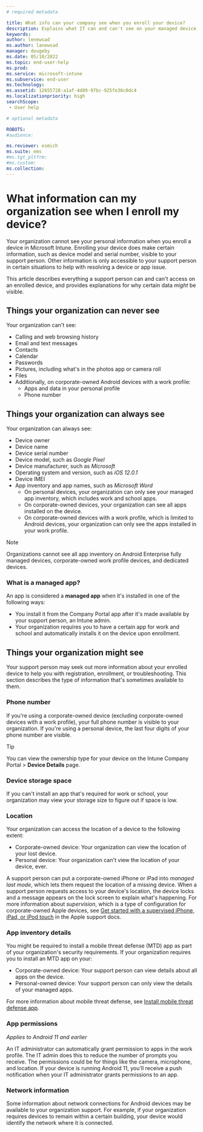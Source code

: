 ```yaml
---
# required metadata

title: What info can your company see when you enroll your device?
description: Explains what IT can and can't see on your managed device.
keywords:
author: lenewsad
ms.author: lanewsad
manager: dougeby
ms.date: 05/10/2022
ms.topic: end-user-help
ms.prod:
ms.service: microsoft-intune
ms.subservice: end-user
ms.technology:
ms.assetid: 12655728-a1af-4d89-97bc-925fe36c0dc4
ms.localizationpriority: high
searchScope:
 - User help

# optional metadata

ROBOTS:  
#audience:

ms.reviewer: esmich
ms.suite: ems
#ms.tgt_pltfrm:
#ms.custom:
ms.collection: 
---
```


# What information can my organization see when I enroll my device?

Your organization cannot see your personal information when you enroll a device in Microsoft Intune. Enrolling your device does make certain information, such as device model and serial number, visible to your support person. Other information is only accessible to your support person in certain situations to help with resolving a device or app issue.   

This article describes everything a support person can and can't access on an enrolled device, and provides explanations for why certain data *might* be visible.   

## Things your organization can never see

Your organization can't see:  

- Calling and web browsing history
- Email and text messages
- Contacts
- Calendar
- Passwords
- Pictures, including what's in the photos app or camera roll
- Files
- Additionally, on corporate-owned Android devices with a work profile:
  - Apps and data in your personal profile
  - Phone number 

## Things your organization can always see  

Your organization can always see:  

- Device owner
- Device name
- Device serial number
- Device model, such as *Google Pixel*
- Device manufacturer, such as *Microsoft*
- Operating system and version, such as *iOS 12.0.1*
- Device IMEI
- App inventory and app names, such as *Microsoft Word*   
  - On personal devices, your organization can only see your managed app inventory, which includes work and school apps. 
  - On corporate-owned devices, your organization can see all apps installed on the device. 
  - On corporate-owned devices with a work profile, which is limited to Android devices, your organization can only see the apps installed in your work profile.

 > [!NOTE]
 > Organizations cannot see all app inventory on Android Enterprise fully managed devices, corporate-owned work profile devices, and dedicated devices.  
 
### What is a managed app? 
An app is considered a **managed app** when it's installed in one of the following ways:  
 * You install it from the Company Portal app after it's made available by your support person, an Intune admin.
 * Your organization requires you to have a certain app for work and school and automatically installs it on the device upon enrollment.  

## Things your organization might see  

Your support person may seek out more information about your enrolled device to help you with registration, enrollment, or troubleshooting. This section describes the type of information that's sometimes available to them.       

### Phone number  
If you're using a corporate-owned device (excluding corporate-owned devices with a work profile), your full phone number is visible to your organization. If you're using a personal device, the last four digits of your phone number are visible. 

 > [!TIP]
 > You can view the ownership type for your device on the Intune Company Portal > **Device Details** page.  

### Device storage space   
If you can't install an app that's required for work or school, your organization may view your storage size to figure out if space is low.   

### Location
Your organization can access the location of a device to the following extent:  

* Corporate-owned device: Your organization can view the location of your lost device. 
* Personal device: Your organization can't view the location of your device, ever.   

A support person can put a corporate-owned iPhone or iPad into *managed last mode*, which lets them request the location of a missing device. When a support person requests access to your device's location, the device locks and a message appears on the lock screen to explain what's happening. For more information about *supervision*, which is a type of configuration for corporate-owned Apple devices, see [Get started with a supervised iPhone, iPad, or iPod touch](https://go.microsoft.com/fwlink/?linkid=853816) in the Apple support docs. 

### App inventory details

You might be required to install a mobile threat defense (MTD) app as part of your organization's security requirements. If your organization requires you to install an MTD app on your: 

* Corporate-owned device: Your support person can view details about all apps on the device. 
* Personal-owned device: Your support person can only view the details of your managed apps.  

For more information about mobile threat defense, see [Install mobile threat defense app](set-up-mobile-threat-defense.md).  

### App permissions  
*Applies to Android 11 and earlier* 

An IT administrator can automatically grant permission to apps in the work profile. The IT admin does this to reduce the number of prompts you receive. The permissions could be for things like the camera, microphone, and location. If your device is running Android 11, you'll receive a push notification when your IT administrator grants permissions to an app.    

###  Network information
Some information about network connections for Android devices may be available to your organization support. For example, if your organization requires devices to remain within a certain building, your device would identify the network where it is connected.  


